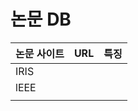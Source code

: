 # 논문 DB



| 논문 사이트 | URL | 특징 |
| ------ | --- | -- |
| IRIS   |     |    |
| lEEE   |     |    |
|        |     |    |
